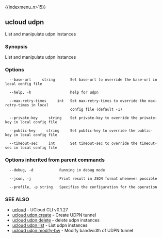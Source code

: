 {{indexmenu_n>15}}

## ucloud udpn

List and manipulate udpn instances

### Synopsis

List and manipulate udpn instances

### Options

```
  --base-url     string       Set base-url to override the base-url in local config file 

  --help, -h                  help for udpn 

  --max-retry-times     int   Set max-retry-times to override the max-retry-times in local
                              config file (default -1) 

  --private-key     string    Set private-key to override the private-key in local config file 

  --public-key     string     Set public-key to override the public-key in local config file 

  --timeout-sec     int       Set timeout-sec to override the timeout-sec in local config file 

```

### Options inherited from parent commands

```
  --debug, -d            Running in debug mode 

  --json, -j             Print result in JSON format whenever possible 

  --profile, -p string   Specifies the configuration for the operation 

```

### SEE ALSO

* [ucloud](developer/cli/cmd/ucloud)	 - UCloud CLI v0.1.27
* [ucloud udpn create](developer/cli/cmd/ucloud/udpn/create)	 - Create UDPN tunnel
* [ucloud udpn delete](developer/cli/cmd/ucloud/udpn/delete)	 - delete udpn instances
* [ucloud udpn list](developer/cli/cmd/ucloud/udpn/list)	 - List udpn instances
* [ucloud udpn modify-bw](developer/cli/cmd/ucloud/udpn/modify-bw)	 - Modify bandwidth of UDPN tunnel

